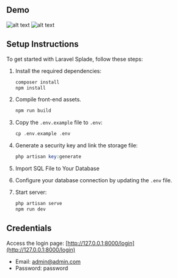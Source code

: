 ## Demo

![alt text](https://i.imgur.com/ioQUvnA.png)
![alt text](https://i.imgur.com/MZLRhPX.png)

## Setup Instructions

To get started with Laravel Splade, follow these steps:

1.  Install the required dependencies:
    ```php
    composer install
    npm install
    ```

2. Compile front-end assets.
    ```php
    npm run build
    ```

3. Copy the `.env.example` file to `.env`:
    ```php
    cp .env.example .env
    ```

4. Generate a security key and link the storage file:
    ```php
    php artisan key:generate
    ```

5. Import SQL File to Your Database

6.  Configure your database connection by updating the `.env` file.

7. Start server:
    ```php
    php artisan serve
    npm run dev
     ```

## Credentials

Access the login page: [http://127.0.0.1:8000/login](http://127.0.0.1:8000/login)

-   Email: [admin@admin.com](mailto:kahfi@gmail.com)
-   Password: password